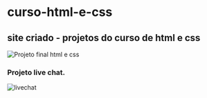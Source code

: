 # curso-html-e-css
## site criado - projetos do curso de html e css


![Projeto final html e css](https://github.com/EdgarBrabo/curso-html-e-css/blob/main/projetofinal.gif)



### Projeto live chat.

![livechat]()
